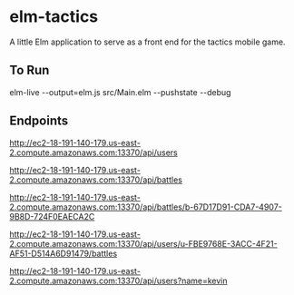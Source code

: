 # elm-tactics
A little Elm application to serve as a front end for the tactics mobile game.


## To Run
elm-live --output=elm.js src/Main.elm --pushstate --debug

## Endpoints

http://ec2-18-191-140-179.us-east-2.compute.amazonaws.com:13370/api/users

http://ec2-18-191-140-179.us-east-2.compute.amazonaws.com:13370/api/battles

http://ec2-18-191-140-179.us-east-2.compute.amazonaws.com:13370/api/battles/b-67D17D91-CDA7-4907-9B8D-724F0EAECA2C

http://ec2-18-191-140-179.us-east-2.compute.amazonaws.com:13370/api/users/u-FBE9768E-3ACC-4F21-AF51-D514A6D91479/battles

http://ec2-18-191-140-179.us-east-2.compute.amazonaws.com:13370/api/users?name=kevin